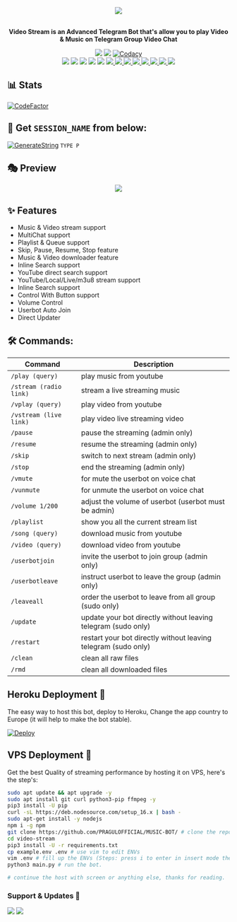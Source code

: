 <p align="center"><a href="https://t.me/PRAGUL_ROBOT"><img src="https://github.com/PRAGULOFFICIAL/MUSIC-BOT/blob/main/driver/Akshilogo.png"></a></p>
<p align="center">
    <br><b>Video Stream is an Advanced Telegram Bot that's allow you to play Video & Music on Telegram Group Video Chat</b><br>
</p>
<p align="center">
    <a href="https://www.python.org/" alt="made-with-python"> <img src="https://img.shields.io/badge/Made%20with-Python-black.svg?style=flat-square&logo=python&logoColor=blue&color=red" /></a>
    <a href="https://github.com/PRAGULOFFICIAL/MUSIC-BOT/graphs/commit-activity" alt="Maintenance"> <img src="https://img.shields.io/badge/Maintained%3F-yes-red.svg?style=flat-square" /></a>
    <a href="https://app.codacy.com/gh/PRAGULOFFICIAL/MUSIC-BOT/dashboard"> <img src="https://img.shields.io/codacy/grade/a723cb464d5a4d25be3152b5d71de82d?color=red&logo=codacy&style=flat-square" alt="Codacy" /></a><br>
    <a href="https://github.com/PRAGULOFFICIAL/MUSIC-BOT"> <img src="https://img.shields.io/github/repo-size/PRAGULOFFICIAL/MUSIC-BOT?color=red&logo=github&logoColor=blue&style=flat-square" /></a>
    <a href="https://github.com/PRAGULOFFICIAL/MUSIC-BOT/commits/main"> <img src="https://img.shields.io/github/last-commit/PRAGULOFFICIAL/MUSIC-BOT?color=red&logo=github&logoColor=blue&style=flat-square" /></a>
    <a href="https://github.com/PRAGULOFFICIAL/MUSIC-BOT/issues"> <img src="https://img.shields.io/github/issues/PRAGULOFFICIAL/MUSIC-BOT?color=red&logo=github&logoColor=blue&style=flat-square" /></a>
    <a href="https://github.com/PRAGULOFFICIAL/MUSIC-BOT/network/members"> <img src="https://img.shields.io/github/forks/PRAGULOFFICIAL/MUSIC-BOT?color=red&logo=github&logoColor=blue&style=flat-square" /></a>  
    <a href="https://github.com/PRAGULOFFICIAL/MUSIC-BOT/network/members"> <img src="https://img.shields.io/github/stars/PRAGULOFFICIAL/MUSIC-BOT?color=red&logo=github&logoColor=blue&style=flat-square" /></a>
    <a href="https://github.com/PRAGULOFFICIAL/MUSIC-BOT/graphs/contributors" alt="GitHub contributors"> <img src="https://img.shields.io/github/contributors/PRAGULOFFICIAL/MUSIC-BOT?style=flat&logo=github" /> </a>
    <a href="https://github.com/PRAGULOFFICIAL/MUSIC-BOT/pulls" alt="GitHub closed pull requests"> <img src="https://img.shields.io/github/issues-pr-closed-raw/PRAGULOFFICIAL/MUSIC-BOT?color=success" /> </a>
    <a href="https://github.com/PRAGULOFFICIAL/MUSIC-BOT" alt="GitHub release (latest by date including pre-releases)"> <img src="https://img.shields.io/github/v/release/PRAGULOFFICIAL/MUSIC-BOT?include_prereleases?style=flat&logo=github" /> </a>
    <a href="https://github.com/PRAGULOFFICIAL/MUSIC-BOT" alt="Docker!"> <img src="https://aleen42.github.io/badges/src/docker.svg" /> </a>
    <a href="https://github.com/PRAGULOFFICIAL/MUSIC-BOT/blob/master/LICENSE" alt="GPLv3 license"> <img src="https://img.shields.io/badge/License-GPLv3-blue.svg" /> </a>
    <a href="https://t.me/Miss_Akshi_updates" alt="Telegram!"> <img src="https://aleen42.github.io/badges/src/telegram.svg" /> </a>
    <a href="https://discord.gg/nDD97pXBzK" alt="Discord"> <img src="https://img.shields.io/discord/465068856692441090?style=flat&logo=discord&color=blue" /> </a>
    <a href="" alt="darkphoenix2601"> <img src="https://img.shields.io/badge/Built%20by-Darkphoenix-red" /> </a>
    </p>

## 📊 Stats
[![CodeFactor](https://www.codefactor.io/repository/github/PRAGULOFFICIAL/MUSIC-BOT/badge)](https://www.codefactor.io/repository/github/PRAGULOFFICIAL/MUSIC-BOT)
## 🧪 Get `SESSION_NAME` from below:

[![GenerateString](https://img.shields.io/badge/repl.it-generateString-yellowgreen)](https://replit.com/@Darkphoenix2601/Pyrogram-String-Session) ``TYPE P ``

## 🎭 Preview
<p align="center">
  <img src="http://telegra.ph//file/8c970452ea7261cd0eace.jpg">
</p>

## ✨ Features
- Music & Video stream support
- MultiChat support
- Playlist & Queue support
- Skip, Pause, Resume, Stop feature
- Music & Video downloader feature
- Inline Search support
- YouTube direct search support
- YouTube/Local/Live/m3u8 stream support
- Inline Search support
- Control With Button support
- Volume Control
- Userbot Auto Join
- Direct Updater

## 🛠 Commands:
| Command | Description |
| ------ | ------ |
| `/play (query)` | play music from youtube |
| `/stream (radio link)` | stream a live streaming music |
| `/vplay (query)` | play video from youtube |
| `/vstream (live link)` | play video live streaming video |
| `/pause` | pause the streaming (admin only) |
| `/resume` | resume the streaming (admin only) |
| `/skip` | switch to next stream (admin only) |
| `/stop` | end the streaming (admin only) |
| `/vmute` | for mute the userbot on voice chat |
| `/vunmute` | for unmute the userbot on voice chat |
| `/volume 1/200` | adjust the volume of userbot (userbot must be admin) |
| `/playlist` | show you all the current stream list |
| `/song (query)` | download music from youtube |
| `/video (query)` | download video from youtube |
| `/userbotjoin` | invite the userbot to join group (admin only) |
| `/userbotleave` | instruct userbot to leave the group (admin only) |
| `/leaveall` | order the userbot to leave from all group (sudo only) |
| `/update` | update your bot directly without leaving telegram (sudo only) |
| `/restart` | restart your bot directly without leaving telegram (sudo only) |
| `/clean` | clean all raw files |
| `/rmd` | clean all downloaded files |
## Heroku Deployment 💜
The easy way to host this bot, deploy to Heroku, Change the app country to Europe (it will help to make the bot stable).

[![Deploy](https://www.herokucdn.com/deploy/button.svg)](https://heroku.com/deploy?template=https://github.com/log-afk-xD/MUSIC-BOT)

## VPS Deployment 📡
Get the best Quality of streaming performance by hosting it on VPS, here's the step's:

```sh
sudo apt update && apt upgrade -y
sudo apt install git curl python3-pip ffmpeg -y
pip3 install -U pip
curl -sL https://deb.nodesource.com/setup_16.x | bash -
sudo apt-get install -y nodejs
npm i -g npm
git clone https://github.com/PRAGULOFFICIAL/MUSIC-BOT/ # clone the repo.
cd video-stream
pip3 install -U -r requirements.txt
cp example.env .env # use vim to edit ENVs
vim .env # fill up the ENVs (Steps: press i to enter in insert mode then edit the file. Press Esc to exit the editing mode then type :wq! and press Enter key to save the file).
python3 main.py # run the bot.

# continue the host with screen or anything else, thanks for reading.
```

### Support & Updates 🎑
<a href="https://t.me/CRAZIEST_WORLD"><img src="https://img.shields.io/badge/Join-Group%20Support-blue.svg?style=for-the-badge&logo=Telegram"></a> <a href="https://t.me/D3VIL_GFX"><img src="https://img.shields.io/badge/Join-Updates%20Channel-blue.svg?style=for-the-badge&logo=Telegram"></a>
